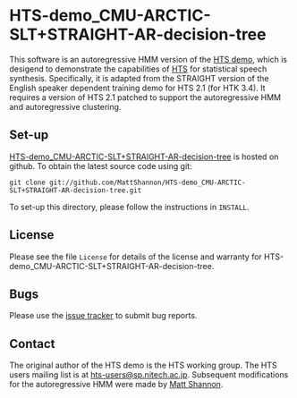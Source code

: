 HTS-demo_CMU-ARCTIC-SLT+STRAIGHT-AR-decision-tree
=================================================

This software is an autoregressive HMM version of the [HTS demo][hts_demo],
which is desigend to demonstrate the capabilities of [HTS][hts] for statistical
speech synthesis.
Specifically, it is adapted from the STRAIGHT version of the English speaker
dependent training demo for HTS 2.1 (for HTK 3.4).
It requires a version of HTS 2.1 patched to support the autoregressive HMM
and autoregressive clustering.


Set-up
------

[HTS-demo_CMU-ARCTIC-SLT+STRAIGHT-AR-decision-tree](https://github.com/MattShannon/HTS-demo_CMU-ARCTIC-SLT+STRAIGHT-AR-decision-tree) is hosted on github.
To obtain the latest source code using git:

    git clone git://github.com/MattShannon/HTS-demo_CMU-ARCTIC-SLT+STRAIGHT-AR-decision-tree.git

To set-up this directory, please follow the instructions in `INSTALL`.


License
-------
Please see the file `License` for details of the license and warranty for HTS-demo_CMU-ARCTIC-SLT+STRAIGHT-AR-decision-tree.


Bugs
----

Please use the
[issue tracker](https://github.com/MattShannon/HTS-demo_CMU-ARCTIC-SLT+STRAIGHT-AR-decision-tree/issues)
to submit bug reports.


Contact
-------

The original author of the HTS demo is the HTS working group.
The HTS users mailing list is at <hts-users@sp.nitech.ac.jp>.
Subsequent modifications for the autoregressive HMM were made by
[Matt Shannon](mailto:matt.shannon@cantab.net).


[hts]: http://hts.sp.nitech.ac.jp/ "HMM-based Speech Synthesis System (HTS)"
[hts_demo]: http://hts.sp.nitech.ac.jp/?Download
[straight]: http://www.wakayama-u.ac.jp/~kawahara/STRAIGHTadv/index_e.html
[arctic]: http://festvox.org/cmu_arctic/

